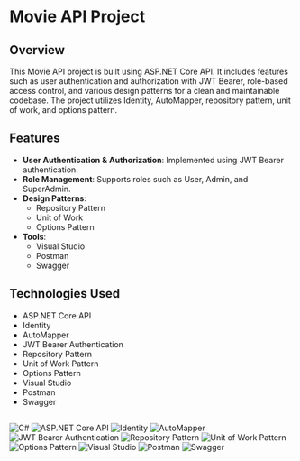 # Movie API Project

## Overview

This Movie API project is built using ASP.NET Core API. It includes features such as user authentication and authorization with JWT Bearer, role-based access control, and various design patterns for a clean and maintainable codebase. The project utilizes Identity, AutoMapper, repository pattern, unit of work, and options pattern.

## Features

- **User Authentication & Authorization**: Implemented using JWT Bearer authentication.
- **Role Management**: Supports roles such as User, Admin, and SuperAdmin.
- **Design Patterns**:
  - Repository Pattern
  - Unit of Work
  - Options Pattern
- **Tools**:
  - Visual Studio
  - Postman
  - Swagger

## Technologies Used

- ASP.NET Core API
- Identity
- AutoMapper
- JWT Bearer Authentication
- Repository Pattern
- Unit of Work Pattern
- Options Pattern
- Visual Studio
- Postman
- Swagger

##
![C#](https://img.shields.io/badge/-C%23-05122A?style=flat&logo=csharp)
![ASP.NET Core API](https://img.shields.io/badge/-ASP.NET_Core_API-05122A?style=flat&logo=.net)
![Identity](https://img.shields.io/badge/-Identity-05122A?style=flat&logo=microsoft)
![AutoMapper](https://img.shields.io/badge/-AutoMapper-05122A?style=flat&logo=automapper)
![JWT Bearer Authentication](https://img.shields.io/badge/-JWT_Bearer_Authentication-05122A?style=flat&logo=jsonwebtokens)
![Repository Pattern](https://img.shields.io/badge/-Repository_Pattern-05122A?style=flat)
![Unit of Work Pattern](https://img.shields.io/badge/-Unit_of_Work_Pattern-05122A?style=flat)
![Options Pattern](https://img.shields.io/badge/-Options_Pattern-05122A?style=flat)
![Visual Studio](https://img.shields.io/badge/-Visual_Studio-05122A?style=flat&logo=visualstudio)
![Postman](https://img.shields.io/badge/-Postman-05122A?style=flat&logo=postman)
![Swagger](https://img.shields.io/badge/-Swagger-05122A?style=flat&logo=swagger)
